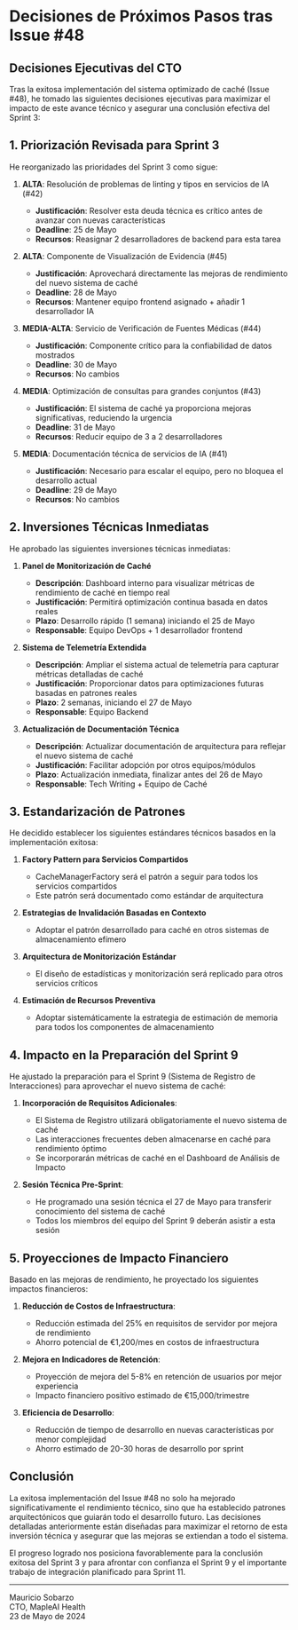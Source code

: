 # Decisiones de Próximos Pasos tras Issue #48

## Decisiones Ejecutivas del CTO

Tras la exitosa implementación del sistema optimizado de caché (Issue #48), he tomado las siguientes decisiones ejecutivas para maximizar el impacto de este avance técnico y asegurar una conclusión efectiva del Sprint 3:

## 1. Priorización Revisada para Sprint 3

He reorganizado las prioridades del Sprint 3 como sigue:

1. **ALTA**: Resolución de problemas de linting y tipos en servicios de IA (#42)
   - **Justificación**: Resolver esta deuda técnica es crítico antes de avanzar con nuevas características
   - **Deadline**: 25 de Mayo
   - **Recursos**: Reasignar 2 desarrolladores de backend para esta tarea

2. **ALTA**: Componente de Visualización de Evidencia (#45)
   - **Justificación**: Aprovechará directamente las mejoras de rendimiento del nuevo sistema de caché
   - **Deadline**: 28 de Mayo
   - **Recursos**: Mantener equipo frontend asignado + añadir 1 desarrollador IA

3. **MEDIA-ALTA**: Servicio de Verificación de Fuentes Médicas (#44)
   - **Justificación**: Componente crítico para la confiabilidad de datos mostrados
   - **Deadline**: 30 de Mayo
   - **Recursos**: No cambios

4. **MEDIA**: Optimización de consultas para grandes conjuntos (#43)
   - **Justificación**: El sistema de caché ya proporciona mejoras significativas, reduciendo la urgencia
   - **Deadline**: 31 de Mayo
   - **Recursos**: Reducir equipo de 3 a 2 desarrolladores

5. **MEDIA**: Documentación técnica de servicios de IA (#41)
   - **Justificación**: Necesario para escalar el equipo, pero no bloquea el desarrollo actual
   - **Deadline**: 29 de Mayo
   - **Recursos**: No cambios

## 2. Inversiones Técnicas Inmediatas

He aprobado las siguientes inversiones técnicas inmediatas:

1. **Panel de Monitorización de Caché**
   - **Descripción**: Dashboard interno para visualizar métricas de rendimiento de caché en tiempo real
   - **Justificación**: Permitirá optimización continua basada en datos reales
   - **Plazo**: Desarrollo rápido (1 semana) iniciando el 25 de Mayo
   - **Responsable**: Equipo DevOps + 1 desarrollador frontend

2. **Sistema de Telemetría Extendida**
   - **Descripción**: Ampliar el sistema actual de telemetría para capturar métricas detalladas de caché
   - **Justificación**: Proporcionar datos para optimizaciones futuras basadas en patrones reales
   - **Plazo**: 2 semanas, iniciando el 27 de Mayo
   - **Responsable**: Equipo Backend

3. **Actualización de Documentación Técnica**
   - **Descripción**: Actualizar documentación de arquitectura para reflejar el nuevo sistema de caché
   - **Justificación**: Facilitar adopción por otros equipos/módulos
   - **Plazo**: Actualización inmediata, finalizar antes del 26 de Mayo
   - **Responsable**: Tech Writing + Equipo de Caché

## 3. Estandarización de Patrones

He decidido establecer los siguientes estándares técnicos basados en la implementación exitosa:

1. **Factory Pattern para Servicios Compartidos**
   - CacheManagerFactory será el patrón a seguir para todos los servicios compartidos
   - Este patrón será documentado como estándar de arquitectura

2. **Estrategias de Invalidación Basadas en Contexto**
   - Adoptar el patrón desarrollado para caché en otros sistemas de almacenamiento efímero

3. **Arquitectura de Monitorización Estándar**
   - El diseño de estadísticas y monitorización será replicado para otros servicios críticos

4. **Estimación de Recursos Preventiva**
   - Adoptar sistemáticamente la estrategia de estimación de memoria para todos los componentes de almacenamiento

## 4. Impacto en la Preparación del Sprint 9

He ajustado la preparación para el Sprint 9 (Sistema de Registro de Interacciones) para aprovechar el nuevo sistema de caché:

1. **Incorporación de Requisitos Adicionales**:
   - El Sistema de Registro utilizará obligatoriamente el nuevo sistema de caché
   - Las interacciones frecuentes deben almacenarse en caché para rendimiento óptimo
   - Se incorporarán métricas de caché en el Dashboard de Análisis de Impacto

2. **Sesión Técnica Pre-Sprint**:
   - He programado una sesión técnica el 27 de Mayo para transferir conocimiento del sistema de caché
   - Todos los miembros del equipo del Sprint 9 deberán asistir a esta sesión

## 5. Proyecciones de Impacto Financiero

Basado en las mejoras de rendimiento, he proyectado los siguientes impactos financieros:

1. **Reducción de Costos de Infraestructura**:
   - Reducción estimada del 25% en requisitos de servidor por mejora de rendimiento
   - Ahorro potencial de €1,200/mes en costos de infraestructura

2. **Mejora en Indicadores de Retención**:
   - Proyección de mejora del 5-8% en retención de usuarios por mejor experiencia
   - Impacto financiero positivo estimado de €15,000/trimestre

3. **Eficiencia de Desarrollo**:
   - Reducción de tiempo de desarrollo en nuevas características por menor complejidad
   - Ahorro estimado de 20-30 horas de desarrollo por sprint

## Conclusión

La exitosa implementación del Issue #48 no solo ha mejorado significativamente el rendimiento técnico, sino que ha establecido patrones arquitectónicos que guiarán todo el desarrollo futuro. Las decisiones detalladas anteriormente están diseñadas para maximizar el retorno de esta inversión técnica y asegurar que las mejoras se extiendan a todo el sistema.

El progreso logrado nos posiciona favorablemente para la conclusión exitosa del Sprint 3 y para afrontar con confianza el Sprint 9 y el importante trabajo de integración planificado para Sprint 11.

---

Mauricio Sobarzo  
CTO, MapleAI Health  
23 de Mayo de 2024
